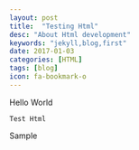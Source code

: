 ```yaml
---
layout: post
title:  "Testing Html"
desc: "About Html development"
keywords: "jekyll,blog,first"
date: 2017-01-03
categories: [HTML]
tags: [blog]
icon: fa-bookmark-o
---
```


Hello World

```
Test Html
```
Sample
